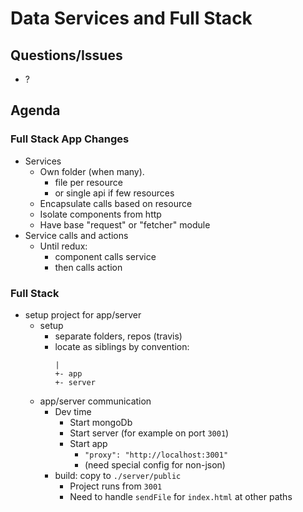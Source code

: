 Data Services and Full Stack
===

## Questions/Issues
* ?

## Agenda

### Full Stack App Changes

* Services
    * Own folder (when many).
        * file per resource
        * or single api if few resources
    * Encapsulate calls based on resource
    * Isolate components from http
    * Have base "request" or "fetcher" module
* Service calls and actions
    * Until redux:
        * component calls service
        * then calls action

### Full Stack

* setup project for app/server
    * setup
        * separate folders, repos (travis)
        * locate as siblings by convention:
            ```
            |
            +- app
            +- server
            ```
    * app/server communication
        * Dev time
            * Start mongoDb
            * Start server (for example on port `3001`)
            * Start app
                * `"proxy": "http://localhost:3001"`
                * (need special config for non-json)
        * build: copy to `./server/public`
            * Project runs from `3001`
            * Need to handle `sendFile` for `index.html` at other paths

